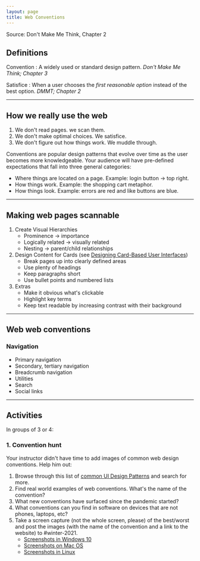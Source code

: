 ```yaml
---
layout: page
title: Web Conventions
---
```

Source: Don't Make Me Think, Chapter 2

## Definitions
Convention
: A widely used or standard design pattern. <cite>Don't Make Me Think; Chapter 3</cite>

Satisfice
: When a user chooses the _first reasonable option_ instead of the best option.  <cite>DMMT; Chapter 2</cite>

---

## How we really use the web 
1. We don't read pages. we scan them.
2. We don't make optimal choices. We satisfice.
3. We don't figure out how things work. We muddle through.

Conventions are popular design patterns that evolve over time as the user becomes more knowledgeable. Your audience will have pre-defined expectations that fall into three general categories:
- Where things are located on a page. Example: login button -> top right.
- How things work. Example: the shopping cart metaphor.
- How things look. Example: errors are red and like buttons are blue. 

---

## Making web pages scannable
1. Create Visual Hierarchies
    - Prominence -> importance
    - Logically related -> visually related
    - Nesting -> parent/child relationships
2. Design Content for Cards (see [Designing Card-Based User Interfaces](https://www.smashingmagazine.com/2016/10/designing-card-based-user-interfaces/))
    - Break pages up into clearly defined areas
    - Use plenty of headings
    - Keep paragraphs short
    - Use bullet points and numbered lists
3. Extras
    - Make it obvious what's clickable
    - Highlight key terms
    - Keep text readable by increasing contrast with their background

---

## Web web conventions
### Navigation
- Primary navigation
- Secondary, tertiary navigation
- Breadcrumb navigation
- Utilities
- Search
- Social links

---

## Activities
In groups of 3 or 4:

### 1. Convention hunt
Your instructor didn't have time to add images of common web design conventions. Help him out:
1. Browse through this list of [common UI Design Patterns](http://ui-patterns.com/patterns) and search for more.
2. Find real world examples of web conventions. What's the name of the convention?
3. What new conventions have surfaced since the pandemic started?
4. What conventions can you find in software on devices that are not phones, laptops, etc? 
4. Take a screen capture (not the whole screen, please) of the best/worst and post the images (with the name of the convention and a link to the website) to #winter-2021.
    - [Screenshots in Windows 10](https://www.howtogeek.com/226280/how-to-take-screenshots-in-windows-10/)
    - [Screenshots on Mac OS](https://support.apple.com/en-ca/HT201361)
    - [Screenshots in Linux](https://itsfoss.com/take-screenshot-linux/)